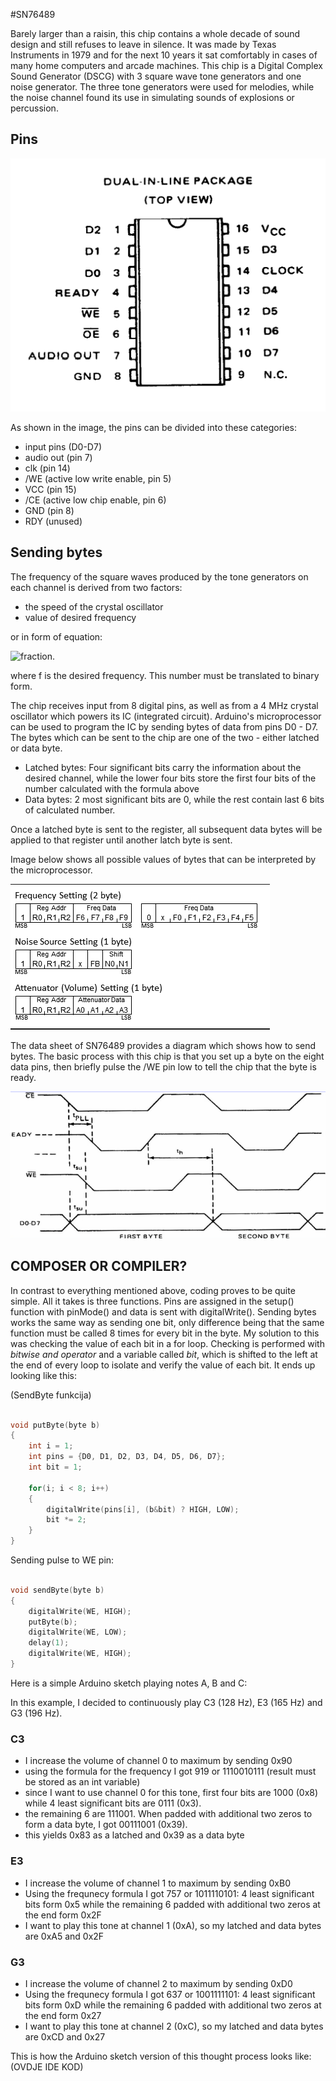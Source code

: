 #SN76489

Barely larger than a raisin, this chip contains a whole decade of sound design and still refuses to leave in silence. It was made by Texas Instruments in 1979 and for the next 10 years it sat comfortably in cases of many home computers and arcade machines.
This chip is a Digital Complex Sound Generator (DSCG) with 3 square wave tone generators and one noise generator. The three tone generators were used for melodies, while the noise channel found its use in simulating sounds of explosions or percussion.

## Pins
![SN76489 pins.](SN76489_pinout.png "SN76489 pins")

As shown in the image, the pins can be divided into these categories:

* input pins (D0-D7)
* audio out (pin 7)
* clk (pin 14)
* /WE (active low write enable, pin 5)
* VCC (pin 15)
* /CE (active low chip enable, pin 6)
* GND (pin 8)
* RDY (unused)

## Sending bytes

The frequency of the square waves produced by the tone generators on each channel is derived from two factors:
* the speed of the crystal oscillator
* value of desired frequency

or in form of equation:

![fraction.](freqfrac.png "Formula")

where f is the desired frequency. This number must be translated to binary form.

The chip receives input from 8 digital pins, as well as from a 4 MHz crystal oscillator which powers its IC (integrated circuit).
Arduino's microprocessor can be used to program the IC by sending bytes of data from pins D0 - D7.
The bytes which can be sent to the chip are one of the two - either latched or data byte. 
* Latched bytes: Four significant bits carry the information about the desired channel, while the lower four bits store the first four bits of the number calculated with the formula above
* Data bytes: 2 most significant bits are 0, while the rest contain last 6 bits of calculated number.

Once a latched byte is sent to the register, all subsequent data bytes will be applied to that register until another latch byte is sent.
 
Image below shows all possible values of bytes that can be interpreted by the microprocessor.

![bytes.](bytes.png "Bytes")

The data sheet of SN76489 provides a diagram which shows how to send bytes.
The basic process with this chip is that you set up a byte on the eight data pins, then briefly pulse the /WE pin low to tell the chip that the byte is ready.

![flow.](flow.png "Flow")




## COMPOSER OR COMPILER?

In contrast to everything mentioned above, coding proves to be quite simple. All it takes is three functions.
Pins are assigned in the setup() function with pinMode() and data is sent with digitalWrite().
Sending bytes works the same way as sending one bit, only difference being that the same function must be called 8 times for every bit in the byte.
My solution to this was checking the value of each bit in a for loop. Checking is performed with *bitwise and operator* and a variable called *bit*, which is shifted to the left at the end of every loop to isolate and verify the value of each bit.
It ends up looking like this:

(SendByte funkcija)

```c

void putByte(byte b)
{
	int i = 1;
	int pins = {D0, D1, D2, D3, D4, D5, D6, D7};
	int bit = 1; 

	for(i; i < 8; i++)
	{
		digitalWrite(pins[i], (b&bit) ? HIGH, LOW);
		bit *= 2;
	}
}
```

Sending pulse to WE pin:

```c

void sendByte(byte b)
{
	digitalWrite(WE, HIGH);
	putByte(b);
	digitalWrite(WE, LOW);
	delay(1);
	digitalWrite(WE, HIGH);
}

```

Here is a simple Arduino sketch playing notes A, B and C:

In this example, I decided to continuously play C3 (128 Hz), E3 (165 Hz) and G3 (196 Hz).

### C3
* I increase the volume of channel 0 to maximum by sending 0x90
* using the formula for the frequency I got 919 or 1110010111 (result must be stored as an int variable)
* since I want to use channel 0 for this tone, first four bits are 1000 (0x8) while 4 least significant bits are 0111 (0x3).
* the remaining 6 are 111001. When padded with additional two zeros to form a data byte, I got 00111001 (0x39).
* this yields 0x83 as a latched and 0x39 as a data byte 

### E3
* I increase the volume of channel 1 to maximum by sending 0xB0
* Using the frequnecy formula I got 757 or 1011110101: 4 least significant bits form 0x5 while the remaining 6 padded with additional two zeros at the end form 0x2F 
* I want to play this tone at channel 1 (0xA), so my latched and data bytes are 0xA5 and 0x2F

### G3
* I increase the volume of channel 2 to maximum by sending 0xD0
* Using the frequnecy formula I got 637 or 1001111101: 4 least significant bits form 0xD while the remaining 6 padded with additional two zeros at the end form 0x27
* I want to play this tone at channel 2 (0xC), so my latched and data bytes are 0xCD and 0x27

This is how the Arduino sketch version of this thought process looks like:
(OVDJE IDE KOD)
